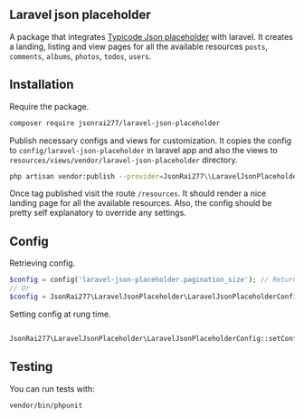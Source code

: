 ## Laravel json placeholder

A package that integrates [Typicode Json placeholder](https://jsonplaceholder.typicode.com/) with laravel. It creates a landing, listing and view pages for all the
available resources `posts`, `comments`, `albums`, `photos`, `todos`, `users`.

## Installation

Require the package.

```bash
composer require jsonrai277/laravel-json-placeholder
```

Publish necessary configs and views for customization. It copies the config to `config/laravel-json-placeholder` in laravel app and also the views to `resources/views/vendor/laravel-json-placeholder` directory.

```bash
php artisan vendor:publish --provider=JsonRai277\\LaravelJsonPlaceholder\\LaravelJsonPlaceholderServiceProvider
```

Once tag published visit the route `/resources`. It should render a nice landing page for all the available resources. Also, the config should be pretty self explanatory to override any settings.

## Config

Retrieving config.

```php
$config = config('laravel-json-placeholder.pagination_size'); // Returns 10 or whatever set on the config.
// Or
$config = JsonRai277\LaravelJsonPlaceholder\LaravelJsonPlaceholderConfig::getConfig('pagination_size');
```

Setting config at rung time.

```php

JsonRai277\LaravelJsonPlaceholder\LaravelJsonPlaceholderConfig::setConfig('pagination_size', 10); // Sets 10.

```

## Testing

You can run tests with:

```bash
vendor/bin/phpunit
```

